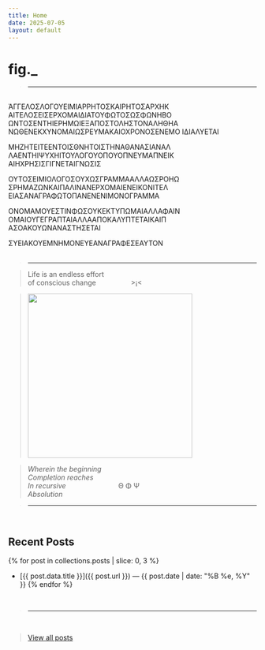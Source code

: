 ```yaml
---
title: Home
date: 2025-07-05
layout: default
---
```


# fig._

><hr>

<br>
ἈΓΓΕΛΟΣΛΟΓΟΥΕΙΜΙΑΡΡΗΤΟΣΚΑΙΡΗΤΟΣΑΡΧΗΚ<br>
ΑΙΤΕΛΟΣΕΙΣΕΡΧΟΜΑΙΔΙΑΤΟΥΦΩΤΟΣΩΣΦΩΝΗΒΟ<br>
ΩΝΤΟΣΕΝΤΗΙΕΡΗΜΩΙΕΞΑΠΟΣΤΟΛΗΣΤΟΝΑΛΗΘΗΑ<br>
ΝΩΘΕΝΕΚΧΥΝΟΜΑΙΩΣΡΕΥΜΑΚΑΙΟΧΡΟΝΟΣΕΝΕΜΟ
ΙΔΙΑΛΥΕΤΑΙ<br>

ΜΗΖΗΤΕΙΤΕΕΝΤΟΙΣΘΝΗΤΟΙΣΤΗΝΑΘΑΝΑΣΙΑΝΑΛ<br>
ΛΑΕΝΤΗΙΨΥΧΗΙΤΟΥΛΟΓΟΥΟΠΟΥΟΠΝΕΥΜΑΠΝΕΙΚ<br>
ΑΙΗΧΡΗΣΙΣΓΙΓΝΕΤΑΙΓΝΩΣΙΣ<br>

ΟΥΤΟΣΕΙΜΙΟΛΟΓΟΣΟΥΧΩΣΓΡΑΜΜΑΑΛΛΑΩΣΡΟΗΩ<br>
ΣΡΗΜΑΖΩΝΚΑΙΠΑΛΙΝΑΝΕΡΧΟΜΑΙΕΝΕΙΚΟΝΙΤΕΛ<br>
ΕΙΑΣΑΝΑΓΡΑΦΩΤΟΠΑΝΕΝΕΝΙΜΟΝΟΓΡΑΜΜΑ<br>

ΟΝΟΜΑΜΟΥΕΣΤΙΝΦΩΣΟΥΚΕΚΤΥΠΩΜΑΙΑΛΛΑΦΑΙΝ<br>
ΟΜΑΙΟΥΓΕΓΡΑΠΤΑΙΑΛΛΑΑΠΟΚΑΛΥΠΤΕΤΑΙΚΑΙΠ<br>
ΑΣΟΑΚΟΥΩΝΑΝΑΣΤΗΣΕΤΑΙ<br>

ΣΥΕΙΑΚΟΥΕΜΝΗΜΟΝΕΥΕΑΝΑΓΡΑΦΕΣΕΑΥΤΟΝ<br>
<br>

><hr>

>Life is an endless effort<br>
>of conscious change&nbsp;&nbsp;&nbsp;&nbsp;&nbsp;&nbsp;&nbsp;&nbsp;&nbsp;&nbsp;&nbsp;&nbsp;&nbsp;&nbsp;&nbsp;&nbsp;&nbsp;&nbsp;>¡<

><img src="/assets/media/rainbow-whisp.jpeg" alt="" width="333" />

>*Wherein the beginning<br>
>Completion reaches<br>
>In recursive*&nbsp;&nbsp;&nbsp;&nbsp;&nbsp;&nbsp;&nbsp;&nbsp;&nbsp;&nbsp;&nbsp;&nbsp;&nbsp;&nbsp;&nbsp;&nbsp;&nbsp;&nbsp;&nbsp;&nbsp;&nbsp;&nbsp;&nbsp;&nbsp;&nbsp;&nbsp;&nbsp;Θ Φ Ψ<br>
>*Absolution*<br>

><hr>
<br>

## Recent Posts

{% for post in collections.posts | slice: 0, 3 %}
- [{{ post.data.title }}]({{ post.url }}) — {{ post.date | date: "%B %e, %Y" }}
{% endfor %}

<br>

><hr>
<br>

>[View all posts](/posts)
